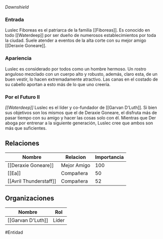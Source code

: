 *Dawnshield*
### Entrada
Luslec Fiboreas es el patriarca de la familia [[Fiboreas]]. Es conocido en todo [[Waterdeep]] por ser dueño de numerosos establecimientos por toda la ciudad. Suele atender a eventos de la alta corte con su mejor amigo [[Deraxie Goneare]].

### Apariencia
Luslec es considerado por todos como un hombre hermoso. Un rostro anguloso mezclado con un cuerpo alto y robusto, además, claro esta, de un buen vestir, lo hacen extremadamente atractivo. Las canas en el costado de su cabello aportan a esto más de lo que uno creería.

### Por el Futuro II
*[[Waterdeep]]*
Luslec es el líder y co-fundador de [[Garvan D'Luth]]. Si bien sus objetivos son los mismos que el de Deraxie Goneare, el disfruta más de pasar tiempo con su amigo y hacer las cosas solo con él. Mientras que Der aboga por entrenar a la siguiente generación, Luslec cree que ambos son más que suficientes.

## Relaciones

| Nombre                 | Relacion    | Importancia |
| ---------------------- | ----------- | ----------- |
| [[Deraxie Goneare]]    | Mejor Amigo | 100         |
| [[Ea]]                 | Compañera   | 50          |
| [[Avril Thunderstaff]] | Compañera   | 52            |

## Organizaciones

| Nombre            | Rol    |
| ----------------- | ------ |
| [[Garvan D'Luth]] | Líder |


#Entidad